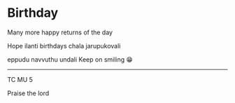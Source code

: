 # Birthday


Many more happy returns of the day 


Hope ilanti birthdays chala jarupukovali


eppudu navvuthu undali 
Keep on smiling 😁 


---

TC
MU
5


Praise the lord 
